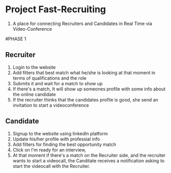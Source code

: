 # Project Fast-Recruiting

1. A place for connecting Recruiters and Candidates in Real Time via Video-Conference

#PHASE 1

## Recruiter
  1. Login to the website
  2. Add filters that best match what he/she is looking at that moment in terms of qualifications and the role
  3. Submits it and wait for a match to show up
  4. If there's a match, It will show up someones profile with some info about the online candidate
  5. If the recruiter thinks that the candidates profile is good, she send an invitation to start a videoconference

## Candidate
  1. Signup to the website using linkedIn platform
  2. Update his/her profile with professial info
  3. Add filters for finding the best opportunity match
  4. Click on I'm ready for an interview, 
  5. At that moment if there's a match on the Recruiter side, and the recruiter wants to start a videocall, the Canditate receives a notification asking to start the videocall with the Recruiter.

